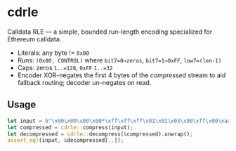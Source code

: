 # cdrle

Calldata RLE — a simple, bounded run-length encoding specialized for Ethereum calldata.

- Literals: any byte != `0x00`
- Runs: `(0x00, CONTROL)` where `bit7=0→zeros`, `bit7=1→0xFF`, `low7=(len-1)`
- Caps: zeros `1..=128`, `0xFF` `1..=32`
- Encoder XOR-negates the first 4 bytes of the *compressed* stream to aid fallback routing; decoder un-negates on read.

## Usage

```rust
let input = b"\x00\x00\x00\x00*\xff\xff\xff\x01\x02\x03\x00\xff\x00\xaa\xbb\x00\xff";
let compressed = cdrle::compress(input);
let decompressed = cdrle::decompress(&compressed).unwrap();
assert_eq!(input, &decompressed[..]);
```

